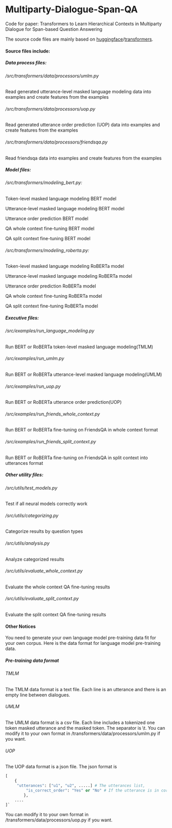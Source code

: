 # Multiparty-Dialogue-Span-QA

Code for paper: Transformers to Learn Hierarchical Contexts in Multiparty Dialogue for Span-based Question Answering

The source code files are mainly based on [huggingface](https://github.com/huggingface)/[transformers](https://github.com/huggingface/transformers).

#### Source files include:

##### Data process files:

###### /src/transformers/data/processors/umlm.py 

  Read generated utterance-level masked language modeling data into examples and create features from the examples

###### /src/transformers/data/processors/uop.py 

  Read generated utterance order prediction (UOP) data into examples and create features from the examples
###### /src/transformers/data/processors/friendsqa.py 

  Read friendsqa data into examples and create features from the examples

##### Model files:

###### /src/transformers/modeling_bert.py:

  Token-level masked language modeling BERT model 

  Utterance-level masked language modeling BERT model 

  Utterance order prediction BERT model 

  QA whole context fine-tuning BERT model  

  QA split context fine-tuning BERT model

###### /src/transformers/modeling_roberta.py:

  Token-level masked language modeling RoBERTa model 

  Utterance-level masked language modeling RoBERTa model 

  Utterance order prediction RoBERTa model 

  QA whole context fine-tuning RoBERTa model  

  QA split context fine-tuning RoBERTa model 

##### Executive files:

###### /src/examples/run_language_modeling.py

  Run BERT or RoBERTa token-level masked language modeling(TMLM)
###### /src/examples/run_umlm.py

  Run BERT or RoBERTa utterance-level masked language modeling(UMLM)
###### /src/examples/run_uop.py 

  Run BERT or RoBERTa utterance order prediction(UOP)
###### /src/examples/run_friends_whole_context.py 

  Run BERT or RoBERTa fine-tuning on FriendsQA in whole context format
###### /src/examples/run_friends_split_context.py 

  Run BERT or RoBERTa fine-tuning on FriendsQA in split context into utterances format

##### Other utility files:

###### /src/utils/test_models.py

  Test if all neural models correctly work
###### /src/utils/categorizing.py

  Categorize results by question types
###### /src/utils/analysis.py

  Analyze categorized results
###### /src/utils/evaluate_whole_context.py

  Evaluate the whole context QA fine-tuning results 
###### /src/utils/evaluate_split_context.py

  Evaluate the split context QA fine-tuning results

#### Other Notices

You need to generate your own language model pre-training data fit for your own corpus.
Here is the data format for language model pre-training data.

##### Pre-training data format

###### TMLM 

  The TMLM data format is a text file.
  Each line is an utterance and there is an empty line between dialogues.

###### UMLM

  The UMLM data format is a csv file.
  Each line includes a tokenized one token masked utterance and the masked token. The separator is \t.
  You can modify it to your own format in /transformers/data/processors/umlm.py if you want.

###### UOP

  The UOP data format is a json file.
  The json format is 

```python
[
    {
     "utterances": ["u1", "u2", .....] # The utterances list, 		
		 "is_correct_order": "Yes" or "No" # If the utterance is in correct order or not
		},
    ....
]`
```

  You can modify it to your own format in /transformers/data/processors/uop.py if you want.

